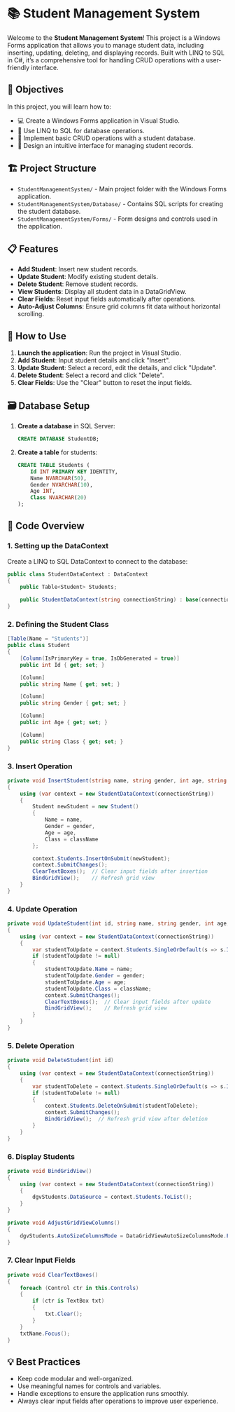 

# 📚 Student Management System

Welcome to the **Student Management System**! This project is a Windows Forms application that allows you to manage student data, including inserting, updating, deleting, and displaying records. Built with LINQ to SQL in C#, it’s a comprehensive tool for handling CRUD operations with a user-friendly interface.

## 🎯 Objectives

In this project, you will learn how to:
- 💻 Create a Windows Forms application in Visual Studio.
- 🔗 Use LINQ to SQL for database operations.
- 📝 Implement basic CRUD operations with a student database.
- 🎨 Design an intuitive interface for managing student records.

## 🏗️ Project Structure

- `StudentManagementSystem/` - Main project folder with the Windows Forms application.
- `StudentManagementSystem/Database/` - Contains SQL scripts for creating the student database.
- `StudentManagementSystem/Forms/` - Form designs and controls used in the application.

## 📋 Features

- **Add Student**: Insert new student records.
- **Update Student**: Modify existing student details.
- **Delete Student**: Remove student records.
- **View Students**: Display all student data in a DataGridView.
- **Clear Fields**: Reset input fields automatically after operations.
- **Auto-Adjust Columns**: Ensure grid columns fit data without horizontal scrolling.

## 🚀 How to Use

1. **Launch the application**: Run the project in Visual Studio.
2. **Add Student**: Input student details and click "Insert".
3. **Update Student**: Select a record, edit the details, and click "Update".
4. **Delete Student**: Select a record and click "Delete".
5. **Clear Fields**: Use the "Clear" button to reset the input fields.

## 🗃️ Database Setup

1. **Create a database** in SQL Server:
   ```sql
   CREATE DATABASE StudentDB;
   ```
2. **Create a table** for students:
   ```sql
   CREATE TABLE Students (
       Id INT PRIMARY KEY IDENTITY,
       Name NVARCHAR(50),
       Gender NVARCHAR(10),
       Age INT,
       Class NVARCHAR(20)
   );
   ```

## 📝 Code Overview

### 1. Setting up the DataContext

Create a LINQ to SQL DataContext to connect to the database:

```csharp
public class StudentDataContext : DataContext
{
    public Table<Student> Students;

    public StudentDataContext(string connectionString) : base(connectionString) { }
}
```

### 2. Defining the Student Class

```csharp
[Table(Name = "Students")]
public class Student
{
    [Column(IsPrimaryKey = true, IsDbGenerated = true)]
    public int Id { get; set; }

    [Column]
    public string Name { get; set; }

    [Column]
    public string Gender { get; set; }

    [Column]
    public int Age { get; set; }

    [Column]
    public string Class { get; set; }
}
```

### 3. Insert Operation

```csharp
private void InsertStudent(string name, string gender, int age, string className)
{
    using (var context = new StudentDataContext(connectionString))
    {
        Student newStudent = new Student()
        {
            Name = name,
            Gender = gender,
            Age = age,
            Class = className
        };

        context.Students.InsertOnSubmit(newStudent);
        context.SubmitChanges();
        ClearTextBoxes();  // Clear input fields after insertion
        BindGridView();    // Refresh grid view
    }
}
```

### 4. Update Operation

```csharp
private void UpdateStudent(int id, string name, string gender, int age, string className)
{
    using (var context = new StudentDataContext(connectionString))
    {
        var studentToUpdate = context.Students.SingleOrDefault(s => s.Id == id);
        if (studentToUpdate != null)
        {
            studentToUpdate.Name = name;
            studentToUpdate.Gender = gender;
            studentToUpdate.Age = age;
            studentToUpdate.Class = className;
            context.SubmitChanges();
            ClearTextBoxes();  // Clear input fields after update
            BindGridView();    // Refresh grid view
        }
    }
}
```

### 5. Delete Operation

```csharp
private void DeleteStudent(int id)
{
    using (var context = new StudentDataContext(connectionString))
    {
        var studentToDelete = context.Students.SingleOrDefault(s => s.Id == id);
        if (studentToDelete != null)
        {
            context.Students.DeleteOnSubmit(studentToDelete);
            context.SubmitChanges();
            BindGridView();  // Refresh grid view after deletion
        }
    }
}
```

### 6. Display Students

```csharp
private void BindGridView()
{
    using (var context = new StudentDataContext(connectionString))
    {
        dgvStudents.DataSource = context.Students.ToList();
    }
}

private void AdjustGridViewColumns()
{
    dgvStudents.AutoSizeColumnsMode = DataGridViewAutoSizeColumnsMode.Fill;
}
```

### 7. Clear Input Fields

```csharp
private void ClearTextBoxes()
{
    foreach (Control ctr in this.Controls)
    {
        if (ctr is TextBox txt)
        {
            txt.Clear();
        }
    }
    txtName.Focus();
}
```

## 💡 Best Practices

- Keep code modular and well-organized.
- Use meaningful names for controls and variables.
- Handle exceptions to ensure the application runs smoothly.
- Always clear input fields after operations to improve user experience.



